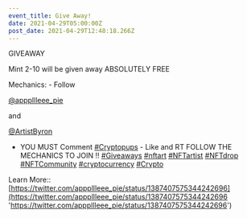 ```yaml
---
event_title: Give Away!
date: 2021-04-29T05:00:00Z
post_date: 2021-04-29T12:48:18.266Z
---
```


GIVEAWAY

Mint 2-10 will be given away ABSOLUTELY FREE

Mechanics: - Follow

[@apppllleee_pie](https://twitter.com/apppllleee_pie)

and

[@ArtistByron](https://twitter.com/ArtistByron)

- YOU MUST Comment [#Cryptopups](https://twitter.com/hashtag/Cryptopups?src=hashtag_click) - Like and RT FOLLOW THE MECHANICS TO JOIN !! [#Giveaways](https://twitter.com/hashtag/Giveaways?src=hashtag_click) [#nftart](https://twitter.com/hashtag/nftart?src=hashtag_click) [#NFTartist](https://twitter.com/hashtag/NFTartist?src=hashtag_click) [#NFTdrop](https://twitter.com/hashtag/NFTdrop?src=hashtag_click) [#NFTCommunity](https://twitter.com/hashtag/NFTCommunity?src=hashtag_click) [#cryptocurrency](https://twitter.com/hashtag/cryptocurrency?src=hashtag_click) [#Crypto](https://twitter.com/hashtag/Crypto?src=hashtag_click)

Learn More:: [https://twitter.com/apppllleee_pie/status/1387407575344242696](https://twitter.com/apppllleee_pie/status/1387407575344242696 'https://twitter.com/apppllleee_pie/status/1387407575344242696')
